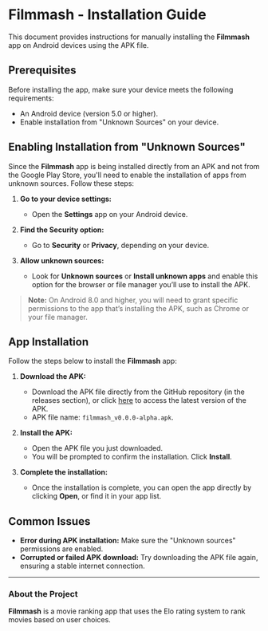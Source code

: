 # Filmmash - Installation Guide

This document provides instructions for manually installing the **Filmmash** app on Android devices using the APK file.

## Prerequisites

Before installing the app, make sure your device meets the following requirements:

- An Android device (version 5.0 or higher).
- Enable installation from "Unknown Sources" on your device.

## Enabling Installation from "Unknown Sources"

Since the **Filmmash** app is being installed directly from an APK and not from the Google Play Store, you'll need to enable the installation of apps from unknown sources. Follow these steps:

1. **Go to your device settings:**
   - Open the **Settings** app on your Android device.

2. **Find the Security option:**
   - Go to **Security** or **Privacy**, depending on your device.

3. **Allow unknown sources:**
   - Look for **Unknown sources** or **Install unknown apps** and enable this option for the browser or file manager you’ll use to install the APK.

> **Note:** On Android 8.0 and higher, you will need to grant specific permissions to the app that’s installing the APK, such as Chrome or your file manager.

## App Installation

Follow the steps below to install the **Filmmash** app:

1. **Download the APK:**
   - Download the APK file directly from the GitHub repository (in the releases section), or click [here](https://github.com/pedro-fs-garcia/filmmash-android/releases) to access the latest version of the APK.
   - APK file name: `filmmash_v0.0.0-alpha.apk`.

2. **Install the APK:**
   - Open the APK file you just downloaded.
   - You will be prompted to confirm the installation. Click **Install**.

3. **Complete the installation:**
   - Once the installation is complete, you can open the app directly by clicking **Open**, or find it in your app list.

## Common Issues

- **Error during APK installation:** Make sure the "Unknown sources" permissions are enabled.
- **Corrupted or failed APK download:** Try downloading the APK file again, ensuring a stable internet connection.

---

### About the Project

**Filmmash** is a movie ranking app that uses the Elo rating system to rank movies based on user choices.

